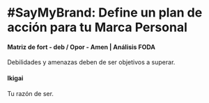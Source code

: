 # #SayMyBrand: Define un plan de acción para tu Marca Personal



#### Matriz de fort - deb / Opor - Amen | Análisis FODA

Debilidades y amenazas deben de ser objetivos a superar.





#### Ikigai

Tu razón de ser.


